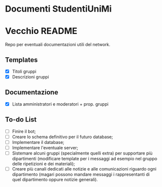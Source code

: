 # Documenti StudentiUniMi

# Vecchio README

Repo per eventuali documentazioni utili del network.

## Templates
- [X] Titoli gruppi
- [X] Descrizioni gruppi

## Documentazione
- [X] Lista amministratori e moderatori + prop. gruppi

## To-do List
- [ ] Finire il bot;
- [ ] Creare lo schema definitivo per il futuro database;
- [ ] Implementare il database;
- [ ] Implementare l'eventuale server;
- [ ] Sistemare alcuni gruppi (specialmente quelli extra) per supportare più dipartimenti (modificare template per i messaggi ad esempio nel gruppo delle ripetizioni e dei materiali);
- [ ] Creare più canali dedicati alle notizie e alle comunicazioni riguardo ogni dipartimento (magari possono mandare messaggi i rappresentanti di quel dipartimento oppure notizie generali).
